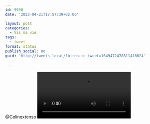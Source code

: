 ```yaml
---
id: 9990
date: '2023-04-21T17:57:39+02:00'

layout: post
categories:
  - Vis ma vie
tags:
  - tweet
format: status
publish_social: no
guid: 'http://tweets.local/?birdsite_tweet=1649472478811418624'

---
```


@Celinextenso ![](http://tweets.local/wp-content/uploads/twitter-archive/tweets_media/1649472478811418624-FuQaeR6XgAAZfjC.mp4)